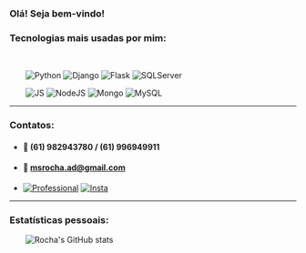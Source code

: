 ### Olá! Seja bem-vindo!

### Tecnologias mais usadas por mim:
<br><div style="display: inline_block">
&emsp;&emsp;<img alingn="center" alt="Python" src="https://img.shields.io/badge/Python-3776AB?style=for-the-badge&logo=python&logoColor=white"/>
<img alingn="center" alt="Django" src="https://img.shields.io/badge/Django-092E20?style=for-the-badge&logo=django&logoColor=white"/>
<img alingn="center" alt="Flask" src="https://img.shields.io/badge/Flask-000000?style=for-the-badge&logo=flask&logoColor=white"/>
<img alingn="center" alt="SQLServer" src="https://img.shields.io/badge/PostgreSQL-316192?style=for-the-badge&logo=postgresql&logoColor=white"/>




  
&emsp;&emsp;<img alingn="center" alt="JS" src="https://img.shields.io/badge/JavaScript-F7DF1E?style=for-the-badge&logo=javascript&logoColor=black"/>
<img alingn="center" alt="NodeJS" src="https://img.shields.io/badge/Node.js-43853D?style=for-the-badge&logo=node.js&logoColor=white"/>
<img alingn="center" alt="Mongo" src="https://img.shields.io/badge/MongoDB-4EA94B?style=for-the-badge&logo=mongodb&logoColor=white"/>
<img alingn="center" alt="MySQL" src="https://img.shields.io/badge/MySQL-00000F?style=for-the-badge&logo=mysql&logoColor=white"/>
</div>

----

### Contatos:
* #### 📱 (61) 982943780 / (61) 996949911

* #### 📨 msrocha.ad@gmail.com

* [![Professional](https://img.shields.io/badge/LinkedIn-0077B5?style=for-the-badge&logo=linkedin&logoColor=white)](https://www.linkedin.com/in/mateus-rocha-617095169/)
[![Insta](https://img.shields.io/badge/Instagram-E4405F?style=for-the-badge&logo=instagram&logoColor=white)](https://instagram.com/rochamateeus)


----

### Estatísticas pessoais:

&emsp;&emsp;![Rocha's GitHub stats](https://github-readme-stats.vercel.app/api?username=rochams&show_icons=true&theme=dark)

